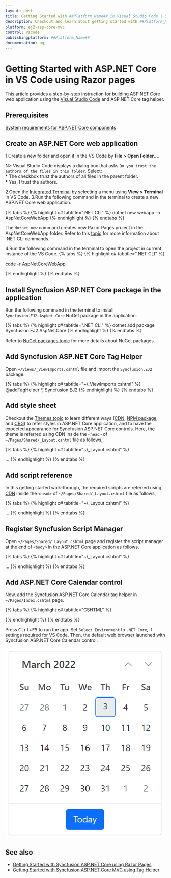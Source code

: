 ```yaml
---
layout: post
title: Getting Started with ##Platform_Name## in Visual Studio Code | Syncfusion
description: Checkout and learn about getting started with ##Platform_Name## Calendar control using Tag helpers in Visual Studio Code.
platform: ej2-asp-core-mvc
control: Vscode
publishingplatform: ##Platform_Name##
documentation: ug
---
```


# Getting Started with ASP.NET Core in VS Code using Razor pages

This article provides a step-by-step instruction for building ASP.NET Core web application using the [Visual Studio Code](https://code.visualstudio.com/) and ASP.NET Core tag helper.

## Prerequisites

[System requirements for ASP.NET Core components](https://ej2.syncfusion.com/aspnetcore/documentation/system-requirements/)

## Create an ASP.NET Core web application

1.Create a new folder and open it in the VS Code by **File > Open Folder...**.

N> Visual Studio Code displays a dialog box that asks `Do you trust the authors of the files in this folder`. Select:
<br/> * The checkbox trust the authors of all files in the parent folder.
<br/> * Yes, I trust the authors.

2.Open the [Integrated Terminal](https://code.visualstudio.com/docs/editor/integrated-terminal) by selecting a menu using **View > Terminal** in VS Code.
3.Run the following command in the terminal to create a new ASP.NET Core web application. 

{% tabs %}
{% highlight c# tabtitle=".NET CLI" %}
dotnet new webapp -o AspNetCoreWebApp
{% endhighlight %}
{% endtabs %}

The `dotnet new` command creates new Razor Pages project in the AspNetCoreWebApp folder. Refer to this [topic](https://docs.microsoft.com/en-us/dotnet/core/tools/dotnet-new?tabs=net60) for more information about .NET CLI commands.

4.Run the following command in the terminal to open the project in current instance of the VS Code. 
{% tabs %}
{% highlight c# tabtitle=".NET CLI" %}

code -r AspNetCoreWebApp

{% endhighlight %}
{% endtabs %}

## Install Syncfusion ASP.NET Core package in the application

Run the following command in the terminal to install `Syncfusion.EJ2.AspNet.Core` NuGet package in the application.

{% tabs %}
{% highlight c# tabtitle=".NET CLI" %}
dotnet add package Syncfusion.EJ2.AspNet.Core
{% endhighlight %}
{% endtabs %}

Refer to [NuGet packages topic](../nuget-packages/) for more details about NuGet packages.

## Add Syncfusion ASP.NET Core Tag Helper 

Open `~/Views/_ViewImports.cshtml` file and import the `Syncfusion.EJ2` package.

{% tabs %}
{% highlight c# tabtitle="~/_ViewImports.cshtml" %}
@addTagHelper *, Syncfusion.EJ2
{% endhighlight %}
{% endtabs %}

## Add style sheet

Checkout the [Themes topic](../appearance/theme/) to learn different ways ([CDN](../common/adding-script-references), [NPM package](../common/adding-script-references#node-package-manager-npm), and [CRG](../common/custom-resource-generator/)) to refer styles in ASP.NET Core application, and to have the expected appearance for Syncfusion ASP.NET Core controls. Here, the theme is referred using CDN inside the `<head>` of `~/Pages/Shared/_Layout.cshtml` file as follows,

{% tabs %}
{% highlight c# tabtitle="~/_Layout.cshtml" %}
<head>
    ...
    <!-- Syncfusion ASP.NET Core controls style -->
    <link rel="stylesheet" href="https://cdn.syncfusion.com/ej2/{{ site.ej2version }}/material.css" />
</head>
{% endhighlight %}
{% endtabs %}

## Add script reference
In this getting started walk-through, the required scripts are referred using [CDN](../common/adding-script-references) inside the `<head>` of `~/Pages/Shared/_Layout.cshtml` file as follows,

{% tabs %}
{% highlight c# tabtitle="~/_Layout.cshtml" %}
<head>
    ...
    <!-- Syncfusion ASP.NET Core controls script -->
    <script src="https://cdn.syncfusion.com/ej2/{{ site.ej2version }}/dist/ej2.min.js"></script>
</head>
{% endhighlight %}
{% endtabs %}

## Register Syncfusion Script Manager
Open `~/Pages/Shared/_Layout.cshtml` page and register the script manager <ejs-script> at the end of `<body>` in the ASP.NET Core application as follows. 

{% tabs %}
{% highlight c# tabtitle="~/_Layout.cshtml" %}
<body>
    ...
    <!-- Syncfusion ASP.NET Core Script Manager -->
    <ejs-scripts></ejs-scripts>
</body>
{% endhighlight %}
{% endtabs %}

## Add ASP.NET Core Calendar control

Now, add the Syncfusion ASP.NET Core Calendar tag helper in `~/Pages/Index.cshtml` page.

{% tabs %}
{% highlight c# tabtitle="CSHTML" %}
<div>
    <ejs-calendar id="calendar"></ejs-calendar>
</div>
{% endhighlight %}
{% endtabs %}

Press <kbd>Ctrl</kbd>+<kbd>F5</kbd> to run the app. Set `Select Environment` to `.NET Core`, if settings required for VS Code. Then, the default web browser launched with Syncfusion ASP.NET Core Calendar control.

![ASP.NET Core Calendar control - Getting Started using VS Code](images/aspnetcore-calendar.png)

## See also

* [Getting Started with Syncfusion ASP.NET Core using Razor Pages](https://ej2.syncfusion.com/aspnetcore/documentation/getting-started/razor-pages/)
* [Getting Started with Syncfusion ASP.NET Core MVC using Tag Helper](https://ej2.syncfusion.com/aspnetcore/documentation/getting-started/aspnet-core-mvc-taghelper)